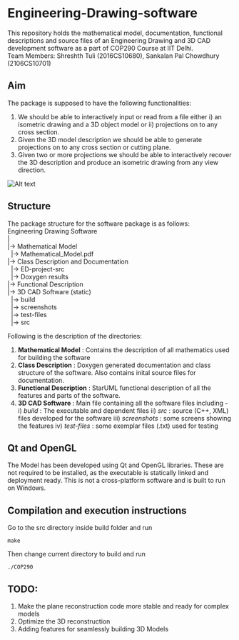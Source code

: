 # Engineering-Drawing-software

This repository holds the mathematical model, documentation, functional descriptions and source files of an Engineering Drawing and 3D CAD
 development software as a part of COP290 Course at IIT Delhi. </br>
 Team Members: Shreshth Tuli (2016CS10680), Sankalan Pal Chowdhury (2106CS10701) 
 
 ## Aim

The package is supposed to have the following functionalities:
   1. We should be able to interactively input or read from a file either i) an isometric drawing and a 3D object model or ii) projections on to any cross section.
   2. Given the 3D model description we should be able to generate projections on to any cross section or cutting plane.
   3. Given two or more projections we should be able to interactively recover the 3D description and produce an isometric drawing from any view direction. 
   
![Alt text](https://drive.google.com/open?id=1oiE5AxBpHcpxeKK_xtD9D_AgKZFcRD2S "Screenshot")

## Structure

The package structure for the software package is as follows:  
Engineering Drawing Software </br>
  |  </br>
  |-> Mathematical Model</br>
   &nbsp; |-> Mathematical_Model.pdf</br>
  |-> Class Description and Documentation </br>
   &nbsp; |-> ED-project-src</br>
   &nbsp; |-> Doxygen results</br>
  |-> Functional Description</br>
  |-> 3D CAD Software (static)</br>
   &nbsp; |-> build</br>
   &nbsp; |-> screenshots</br>
   &nbsp; |-> test-files</br>
   &nbsp; |-> src</br>
    
Following is the description of the directories:
1. **Mathematical Model** : Contains the description of all mathematics used for building the software
2. **Class Description** : Doxygen generated documentation and class structure of the software. Also contains inital source files for documentation.
3. **Functional Description** : StarUML functional description of all the features and parts of the software.
4. **3D CAD Software** : Main file containing all the software files including - 
i) *build* : The executable and dependent files 
ii) *src* : source (C++, XML) files developed for the software
iii) *screenshots* : some screens showing the features
iv) *test-files* : some exemplar files (.txt) used for testing

## Qt and OpenGL

The Model has been developed using Qt and OpenGL libraries. These are not required to be installed, as the executable is statically linked and deployment ready.
This is not a cross-platform software and is built to run on Windows.

## Compilation and execution instructions
 
Go to the src directory inside build folder and run
```
make
```
Then change current directory to build and run
```
./COP290
```

## TODO:

1. Make the plane reconstruction code more stable and ready for complex models
2. Optimize the 3D reconstruction
3. Adding features for seamlessly building 3D Models

